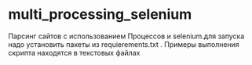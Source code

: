 # multi_processing_selenium
Парсинг сайтов с использованием Процессов и selenium.для запуска надо установить пакеты из requierements.txt . Примеры выполнения скрипта находятся в текстовых файлах
